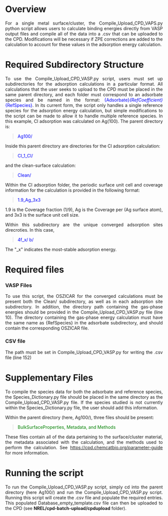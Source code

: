 # Overview
<div style="text-align: justify">For a single metal surface/cluster, the Compile_Upload_CPD_VAPS.py python script allows users to calculate binding energies directly from VASP output files and compile all of the data into a .csv that can be uploaded to the CPD. Modifications will be necessary if ZPE corrections are added to the calculation to account for these values in the adsorption energy calculation.

# Required Subdirectory Structure
To use the Compile_Upload_CPD_VASP.py script, users must set up subdirectories for the adsorption calculations in a particular format. All calculations that the user seeks to upload to the CPD must be placed in the same parent directory, and each folder must correspond to an adsorbate species and be named in the format: <span style="color:blue">{Adsorbate}_{RefCoefficient}_{RefSpecies}</span>. In its current form, the script only handles a single reference species for the adsorption energy calculation, but simple modifications to the script can be made to allow it to handle multiple reference species. In this example, Cl adsorption was calculated on Ag(100). The parent directory is:

><span style="color:blue">Ag100/

Inside this parent directory are directories for the Cl adsorption calculation:
><span style="color:blue">Cl_1_Cl/

and the clean-surface calculation:
><span style="color:blue">Clean/
        
Within the Cl adsorption folder, the periodic surface unit cell and coverage information for the calculation is provided in the following format:
><span style="color:blue">1.9_Ag_3x3
        
1.9 is the Coverage fraction (1/9), Ag is the Coverage per (Ag surface atom), and 3x3 is the surface unit cell size.
        
Within this subdirectory are the unique converged adsorption sites direcroties. In this case,
><span style="color:blue">4f_x/ b/
        
The "_x" indicates the most-stable adsorption energy.

# Required files
### VASP Files
To use this script, the OSZICAR for the converged calculations must be present both the Clean/ subdirectory, as well as in each adsorption site subdirectory. In addition, the directory path containing the gas-phase energies should be provided in the Compile_Upload_CPD_VASP.py file (line 10). The directory containing the gas-phase energy calculation must have the same name as {RefSpecies} in the adsorbate subdirectory, and should contain the corresponding OSZICAR file.

### CSV file
The path must be set in Compile_Upload_CPD_VASP.py for writing the .csv file (line 152)

# Supplementary Files
To compile the species data for both the adsorbate and reference species, the Species_Dictionary.py file should be placed in the same directory as the Compile_Upload_CPD_VASP.py file. If the species studied is not currently within the Species_Dictionary.py file, the user should add this information.
        
Within the parent directory (here, Ag100/), three files should be present:
><span style="color:green">BulkSurfaceProperties, Metadata, and Methods

These files contain all of the data pertaining to the surface/cluster material, the metadata associated with the calculation, and the methods used to perform the calculation. See https://cpd.chemcatbio.org/parameter-guide for more information.
        
# Running the script
To run the Compile_Upload_CPD_VASP.py script, simply cd into the parent directory (here Ag100/) and run the Compile_Upload_CPD_VASP.py script. Running this script will create the .csv file and populate the required entries. This populated Database_empty_template.csv file can then be uploaded to the CPD (see **NREL/cpd-batch-upload/cpdupload** folder).

</div>
